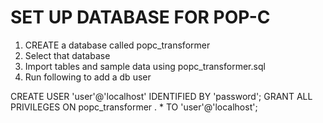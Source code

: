 SET UP DATABASE FOR POP-C
=========================

1. CREATE a database called popc_transformer
2. Select that database
3. Import tables and sample data using popc_transformer.sql
4. Run following to add a db user

CREATE USER 'user'@'localhost' IDENTIFIED BY  'password';
GRANT ALL PRIVILEGES ON popc_transformer . * TO 'user'@'localhost';